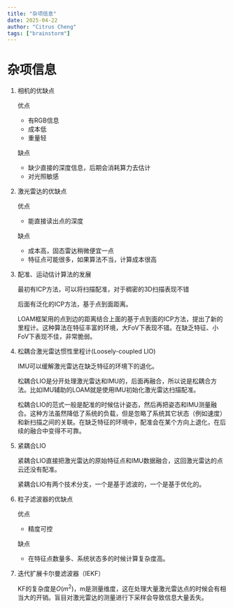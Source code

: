 ```yaml
---
title: "杂项信息"
date: 2025-04-22
author: "Citrus Cheng"
tags: ["brainstorm"]
---
```


# 杂项信息

1. 相机的优缺点

   优点

   * 有RGB信息
   * 成本低
   * 重量轻

   缺点

   * 缺少直接的深度信息，后期会消耗算力去估计
   * 对光照敏感

   

2. 激光雷达的优缺点

   优点

   * 能直接读出点的深度

   缺点

   * 成本高，固态雷达稍微便宜一点
   * 特征点可能很多，如果算法不当，计算成本很高

3. 配准、运动估计算法的发展

   最初有ICP方法，可以将扫描配准，对于稠密的3D扫描表现不错

   后面有泛化的ICP方法，基于点到面距离。

   LOAM框架用的点到边的距离结合上面的基于点到面的ICP方法，提出了新的里程计。这种算法在特征丰富的环境，大FoV下表现不错。在缺乏特征、小FoV下表现不佳，非常脆弱。

4. 松耦合激光雷达惯性里程计(Loosely-coupled LIO)

   IMU可以缓解激光雷达在缺乏特征的环境下的退化。

   松耦合LIO是分开处理激光雷达和IMU的，后面再融合，所以说是松耦合方法。比如IMU辅助的LOAM就是使用IMU初始化激光雷达扫描配准。

   松耦合LIO的范式一般是配准的时候估计姿态，然后再把姿态和IMU测量融合。这种方法虽然降低了系统的负载，但是忽略了系统其它状态（例如速度）和新扫描之间的关联。在缺乏特征的环境中，配准会在某个方向上退化，在后续的融合中变得不可靠。

5. 紧耦合LIO

   紧耦合LIO直接把激光雷达的原始特征点和IMU数据融合，这回激光雷达的点云还没有配准。

   紧耦合LIO有两个技术分支，一个是基于滤波的，一个是基于优化的。

6. 粒子滤波器的优缺点

   优点

   * 精度可控

   缺点

   * 在特征点数量多、系统状态多的时候计算复杂度高。

7. 迭代扩展卡尔曼滤波器（IEKF）

   KF的复杂度是$O(m^2)$，m是测量维度，这在处理大量激光雷达点的时候会有相当大的开销。盲目对激光雷达的测量进行下采样会导致信息大量丢失。